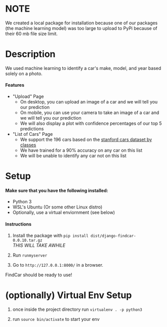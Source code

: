 # NOTE
We created a local package for installation because one of our packages (the machine learning model) was too large to upload to PyPi because of their 60 mb file size limit.


# Description
We used machine learning to identify a car's make, model, and year based solely on a photo.

#### Features
- "Upload" Page
  - On desktop, you can upload an image of a car and we will tell you our prediction
  - On mobile, you can use your camera to take an image of a car and we will tell you our prediction
  - We will also display a plot with confidence percentages of our top 5 predictions
- "List of Cars" Page
  - We support the 196 cars based on the [stanford cars dataset by classes](https://www.kaggle.com/jutrera/stanford-car-dataset-by-classes-folder)
  - We have trained for a 90% accuracy on any car on this list
  - We will be unable to identify any car not on this list

# Setup
#### Make sure that you have the following installed:
- Python 3
- WSL's Ubuntu (Or some other Linux distro)
- Optionally, use a virtual enviornment (see below)

#### Instructions
1. Install the package with `pip install dist/django-findcar-0.0.10.tar.gz`  
*THIS WILL TAKE AWHILE*

2. Run `runmyserver`

3. Go to `http://127.0.0.1:8000/` in a browser.

FindCar should be ready to use! 

# (optionally) Virtual Env Setup

1. once inside the project directory run `virtualenv . -p python3`

2. run `source bin/activate` to start your env 